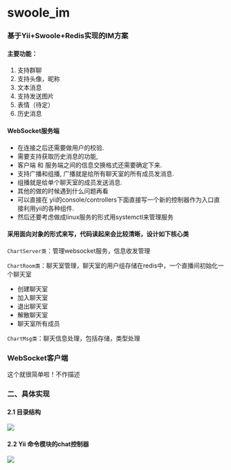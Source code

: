 # swoole_im
### 基于Yii+Swoole+Redis实现的IM方案

#### 主要功能：
1. 支持群聊
2. 支持头像，昵称
3. 文本消息
4. 支持发送图片
5. 表情（待定）
6. 历史消息

#### WebSocket服务端
- 在连接之后还需要做用户的校验. 
- 需要支持获取历史消息的功能,  
- 客户端 和 服务端之间的信息交换格式还需要确定下来. 
- 支持广播和组播, 广播就是给所有聊天室的所有成员发消息. 
- 组播就是给单个聊天室的成员发送消息.  
- 其他的做的时候遇到什么问题再看  
- 可以直接在 yii的console/controllers下面直接写一个新的控制器作为入口直接利用yii的各种组件.  
- 然后还要考虑做成linux服务的形式用systemctl来管理服务

#### 采用面向对象的形式来写，代码读起来会比较清晰，设计如下核心类

`ChartServer类`：管理websocket服务，信息收发管理

`ChartRoom类`：聊天室管理，聊天室的用户组存储在redis中，一个直播间初始化一个聊天室

+ 创建聊天室
+ 加入聊天室
+ 退出聊天室
+ 解散聊天室
+ 聊天室所有成员

`ChartMsg类`：聊天信息处理，包括存储，类型处理

### WebSocket客户端
这个就很简单啦！不作描述


### 二、具体实现

#### 2.1 目录结构
![](https://github.com/melodyne/swoole_im/blob/master/doc/%E5%9B%BE%E7%89%871.png?raw=true)


#### 2.2 Yii 命令模块的chat控制器
![](https://github.com/melodyne/swoole_im/blob/master/doc/%E5%9B%BE%E7%89%872.png?raw=true)
 
